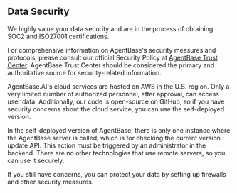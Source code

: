## Data Security

We highly value your data security and are in the process of obtaining SOC2 and ISO27001 certifications.

For comprehensive information on AgentBase's security measures and protocols, please consult our official Security Policy at [AgentBase Trust Center](https://security.agentbase.ai/). AgentBase Trust Center should be considered the primary and authoritative source for security-related information.

AgentBase.AI's cloud services are hosted on AWS in the U.S. region. Only a very limited number of authorized personnel, after approval, can access user data. Additionally, our code is open-source on GitHub, so if you have security concerns about the cloud service, you can use the self-deployed version.

In the self-deployed version of AgentBase, there is only one instance where the AgentBase server is called, which is for checking the current version update API. This action must be triggered by an administrator in the backend. There are no other technologies that use remote servers, so you can use it securely.

If you still have concerns, you can protect your data by setting up firewalls and other security measures.

